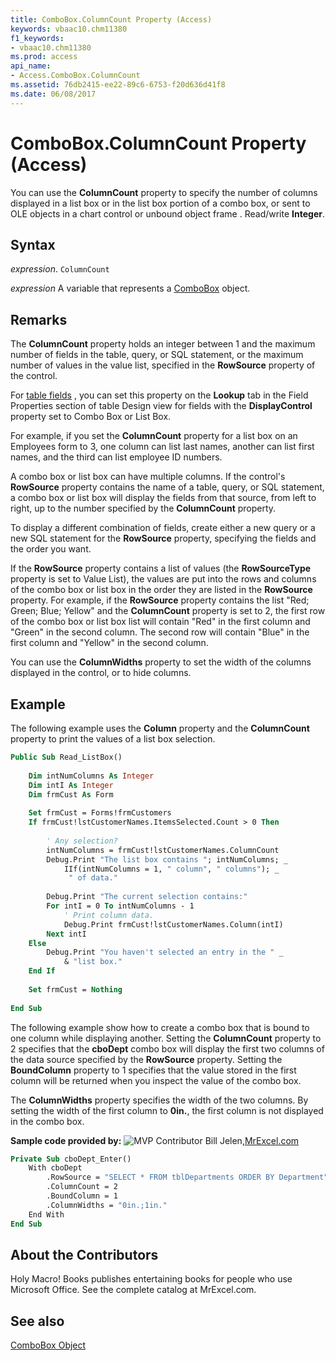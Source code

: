 ```yaml
---
title: ComboBox.ColumnCount Property (Access)
keywords: vbaac10.chm11380
f1_keywords:
- vbaac10.chm11380
ms.prod: access
api_name:
- Access.ComboBox.ColumnCount
ms.assetid: 76db2415-ee22-89c6-6753-f20d636d41f8
ms.date: 06/08/2017
---
```



# ComboBox.ColumnCount Property (Access)

You can use the  **ColumnCount** property to specify the number of columns displayed in a list box or in the list box portion of a combo box, or sent to OLE objects in a chart control or unbound object frame . Read/write **Integer**.


## Syntax

 _expression_. `ColumnCount`

 _expression_ A variable that represents a [ComboBox](./Access.ComboBox.md) object.


## Remarks

The  **ColumnCount** property holds an integer between 1 and the maximum number of fields in the table, query, or SQL statement, or the maximum number of values in the value list, specified in the **RowSource** property of the control.

For [table fields](overview/table-field.md) , you can set this property on the **Lookup** tab in the Field Properties section of table Design view for fields with the **DisplayControl** property set to Combo Box or List Box.

For example, if you set the  **ColumnCount** property for a list box on an Employees form to 3, one column can list last names, another can list first names, and the third can list employee ID numbers.

A combo box or list box can have multiple columns. If the control's  **RowSource** property contains the name of a table, query, or SQL statement, a combo box or list box will display the fields from that source, from left to right, up to the number specified by the **ColumnCount** property.

To display a different combination of fields, create either a new query or a new SQL statement for the  **RowSource** property, specifying the fields and the order you want.

If the  **RowSource** property contains a list of values (the **RowSourceType** property is set to Value List), the values are put into the rows and columns of the combo box or list box in the order they are listed in the **RowSource** property. For example, if the **RowSource** property contains the list "Red; Green; Blue; Yellow" and the **ColumnCount** property is set to 2, the first row of the combo box or list box list will contain "Red" in the first column and "Green" in the second column. The second row will contain "Blue" in the first column and "Yellow" in the second column.

You can use the  **ColumnWidths** property to set the width of the columns displayed in the control, or to hide columns.


## Example

The following example uses the  **Column** property and the **ColumnCount** property to print the values of a list box selection.


```vb
Public Sub Read_ListBox() 
 
    Dim intNumColumns As Integer 
    Dim intI As Integer 
    Dim frmCust As Form 
 
    Set frmCust = Forms!frmCustomers 
    If frmCust!lstCustomerNames.ItemsSelected.Count > 0 Then 
 
        ' Any selection? 
        intNumColumns = frmCust!lstCustomerNames.ColumnCount 
        Debug.Print "The list box contains "; intNumColumns; _ 
            IIf(intNumColumns = 1, " column", " columns"); _ 
             " of data." 
 
        Debug.Print "The current selection contains:" 
        For intI = 0 To intNumColumns - 1 
            ' Print column data. 
            Debug.Print frmCust!lstCustomerNames.Column(intI) 
        Next intI 
    Else 
        Debug.Print "You haven't selected an entry in the " _ 
            & "list box." 
    End If 
 
    Set frmCust = Nothing 
 
End Sub
```



The following example show how to create a combo box that is bound to one column while displaying another. Setting the  **ColumnCount** property to 2 specifies that the **cboDept** combo box will display the first two columns of the data source specified by the **RowSource** property. Setting the **BoundColumn** property to 1 specifies that the value stored in the first column will be returned when you inspect the value of the combo box.

The  **ColumnWidths** property specifies the width of the two columns. By setting the width of the first column to **0in.**, the first column is not displayed in the combo box.

 **Sample code provided by:**
![MVP Contributor](../images/odc_OfficeTA_33px_MVPContrib.jpg) Bill Jelen,[MrExcel.com](https://www.mrexcel.com/)




```vb
Private Sub cboDept_Enter()
    With cboDept
        .RowSource = "SELECT * FROM tblDepartments ORDER BY Department"
        .ColumnCount = 2
        .BoundColumn = 1
        .ColumnWidths = "0in.;1in."
    End With
End Sub
```


## About the Contributors
<a name="AboutContributors"> </a>

Holy Macro! Books publishes entertaining books for people who use Microsoft Office. See the complete catalog at MrExcel.com. 


## See also


[ComboBox Object](Access.ComboBox.md)

